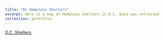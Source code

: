 ```yaml
---
title: "DC Homeless Shelters"
excerpt: Here is a map of Homeless shelters in D.C. Data was retreived from ArcGIS hub. "Map<br/><img src='/images/DCShelters.jpg'>"
collection: portfolio
---
```

[D.C. Shelters](http://cmeyer3.github.io/portfolio/DC/index.html)
